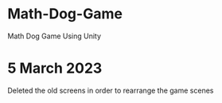 # Math-Dog-Game
Math Dog Game Using Unity

# 5 March 2023
Deleted the old screens in order to rearrange the game scenes
